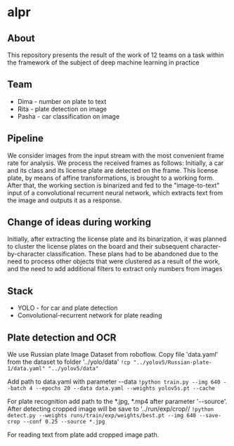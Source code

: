 # alpr
## About
This repository presents the result of the work of 12 teams on a task within the framework of the subject of deep machine learning in practice

## Team
* Dima - number on plate to text
* Rita - plate detection on image
* Pasha - car classification on image

## Pipeline
We consider images from the input stream with the most convenient frame rate for analysis. We process the received frames as follows: Initially, a car and its class and its license plate are detected on the frame. This license plate, by means of affine transformations, is brought to a working form. After that, the working section is binarized and fed to the "image-to-text" input of a convolutional recurrent neural network, which extracts text from the image and outputs it as a response.

## Change of ideas during working
Initially, after extracting the license plate and its binarization, it was planned to cluster the license plates on the board and their subsequent character-by-character classification. These plans had to be abandoned due to the need to process other objects that were clustered as a result of the work, and the need to add additional filters to extract only numbers from images

## Stack
* YOLО - for car and plate detection
* Convolutional-recurrent network for plate reading

## Plate detection and OCR

We use Russian plate Image Dataset from roboflow. Copy file 'data.yaml' from the dataset to folder '../yolo/data'
`!cp "../yolov5/Russian-plate-1/data.yaml" "../yolov5/data"`

Add path to data.yaml with parameter --data
`!python train.py --img 640 --batch 4 --epochs 20 --data data.yaml --weights yolov5s.pt --cache`

For plate recognition add path to the *.jpg, *.mp4 after parameter '--source'. After detecting cropped image will be save to '../run/exp/crop//
`!python detect.py --weights runs/train/exp/weights/best.pt --img 640 --save-crop --conf 0.25 --source *.jpg`

For reading text from plate add cropped image path.
